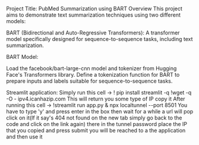 Project Title: PubMed Summarization using BART 
Overview
This project aims to demonstrate text summarization techniques using two different models:

BART (Bidirectional and Auto-Regressive Transformers): A transformer model specifically designed for sequence-to-sequence tasks, including text summarization.

BART Model:

Load the facebook/bart-large-cnn model and tokenizer from Hugging Face's Transformers library.
Define a tokenization function for BART to prepare inputs and labels suitable for sequence-to-sequence tasks.

Streamlit application:
  Simply run this cell -> 
  ! pip install streamlit -q
  !wget -q -O - ipv4.icanhazip.com
  This will return you some type of IP 
  copy it 
  After running this cell -> !streamlit run app.py & npx localtunnel --port 8501
  You have to type 'y' and press enter in the box then wait for a while a url will pop click on it(If it say's 404 not found on the new tab simply go back to the code and click on the link again) there in the tunnel password place the IP that you copied and press submit you will be reached to a the application and then use it
  
